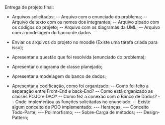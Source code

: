 Entrega de projeto final:
- Arquivos solicitados:
-- Arquivo com o enunciado do problema;
-- Arquivo de texto com os nomes dos integrantes;
-- Arquivo zipado com os códigos do projeto;
-- Arquivo com os diagramas da UML;
-- Arquivo com a modelagem do banco de dados

- Enviar os arquivos do projeto no moodle (Existe uma tarefa criada para isso);
- Apresentar a questão que foi resolvida (enunciado do problema);
- Apresentar o diagrama de classe planejado;
- Apresentar a modelagem do banco de dados;

- Apresentar a codificação, como foi organizado:
-- Como foi feito a separação entre Front-End e back-End?
-- Como está organizado as classes POJO e DAO?
-- Como fez a conexão com o Banco de Dados?
-- Onde implementou as funções solicitadas no enunciado:
-- Existe algum conceito de POO implementado:
---  Heranças;
---  Conceito Todo-Parte;
---  Polimorfismo;
---  Sobre-Carga de métodos;
---  Design-Pattern;
